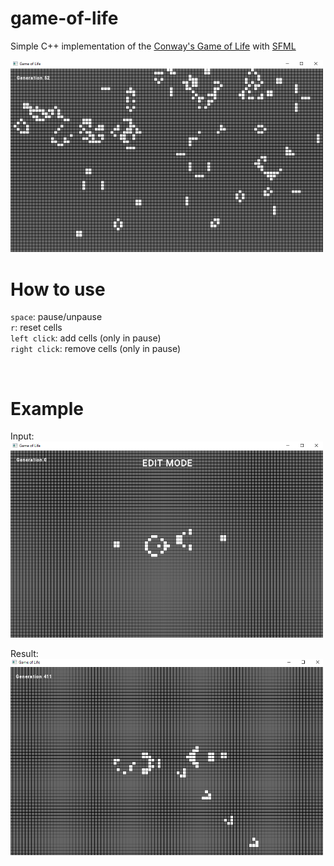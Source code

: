 # game-of-life

Simple C++ implementation of the [Conway's Game of Life](https://en.wikipedia.org/wiki/Conway%27s_Game_of_Life) with [SFML](https://www.sfml-dev.org/index.php)

<img src="./github/0.png" width="500">

<br/>

# How to use
`space`: pause/unpause
<br/>`r`: reset cells
<br/>`left click`: add cells (only in pause)
<br/>`right click`: remove cells (only in pause)

<br/>

# Example
Input:
<br/><img src="./github/1.png" width="500">

Result:
<br/><img src="./github/2.png" width="500">